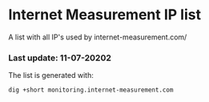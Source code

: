 # Internet Measurement IP list
A list with all IP's used by internet-measurement.com/
### Last update: 11-07-20202

The list is generated with: 
  
    dig +short monitoring.internet-measurement.com
